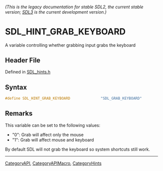 ###### (This is the legacy documentation for stable SDL2, the current stable version; [SDL3](https://wiki.libsdl.org/SDL3/) is the current development version.)
# SDL_HINT_GRAB_KEYBOARD

A variable controlling whether grabbing input grabs the keyboard

## Header File

Defined in [SDL_hints.h](https://github.com/libsdl-org/SDL/blob/SDL2/include/SDL_hints.h)

## Syntax

```c
#define SDL_HINT_GRAB_KEYBOARD              "SDL_GRAB_KEYBOARD"
```

## Remarks

This variable can be set to the following values:

- "0": Grab will affect only the mouse
- "1": Grab will affect mouse and keyboard

By default SDL will not grab the keyboard so system shortcuts still work.

----
[CategoryAPI](CategoryAPI), [CategoryAPIMacro](CategoryAPIMacro), [CategoryHints](CategoryHints)

